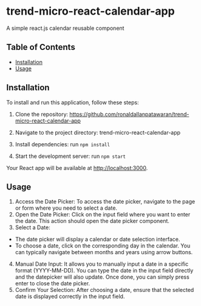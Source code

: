 # trend-micro-react-calendar-app
A simple react.js calendar reusable component

## Table of Contents
- [Installation](#installation)
- [Usage](#usage)


## Installation
To install and run this application, follow these steps:

1. Clone the repository: https://github.com/ronaldallanpatawaran/trend-micro-react-calendar-app

2. Navigate to the project directory: trend-micro-react-calendar-app

3. Install dependencies: run `npm install`

4. Start the development server: run `npm start`


Your React app will be available at [http://localhost:3000](http://localhost:3000).


## Usage

1. Access the Date Picker:
  To access the date picker, navigate to the page or form where you need to select a date.
2. Open the Date Picker:
  Click on the input field where you want to enter the date. This action should open the date picker component.
3. Select a Date:
  - The date picker will display a calendar or date selection interface.
  - To choose a date, click on the corresponding day in the calendar. You can typically navigate between months and years using arrow buttons.
4. Manual Date Input:
  It allows you to manually input a date in a specific format (YYYY-MM-DD). You can type the date in the input field directly and the datepicker will also update.
  Once done, you can simply press enter to close the date picker.
5. Confirm Your Selection:
  After choosing a date, ensure that the selected date is displayed correctly in the input field.








